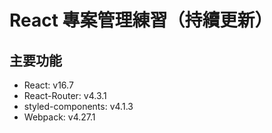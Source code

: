 # React 專案管理練習（持續更新）

## 主要功能

- React: v16.7
- React-Router: v4.3.1
- styled-components: v4.1.3
- Webpack: v4.27.1
